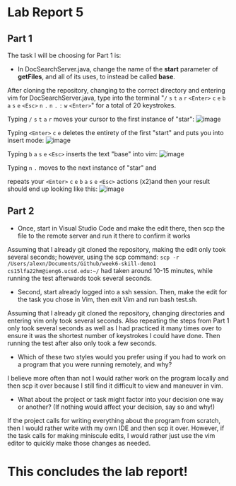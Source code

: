 # Lab Report 5

## Part 1
The task I will be choosing for Part 1 is:

- In DocSearchServer.java, change the name of the **start** parameter of **getFiles**, and all of its uses, to instead be called **base**.

After cloning the repository, changing to the correct directory and entering vim for DocSearchServer.java, 
type into the terminal "`/` `s` `t` `a` `r` `<Enter>` `c` `e` `b` `a` `s` `e` `<Esc>` `n` `.` `n` `.` `:` `w` `<Enter>`" 
for a total of 20 keystrokes.

Typing `/` `s` `t` `a` `r` moves your cursor to the first instance of "star":
![image](https://user-images.githubusercontent.com/114563712/201603351-a3df2011-b9a3-4c93-839a-ca121fc88ad0.png)

Typing `<Enter>` `c` `e` deletes the entirety of the first "start" and puts you into insert mode:
![image](https://user-images.githubusercontent.com/114563712/201603724-f24a43b5-1690-40e9-9d92-a1eadb3be0cd.png)

Typing `b` `a` `s` `e` `<Esc>` inserts the text "base" into vim:
![image](https://user-images.githubusercontent.com/114563712/201603875-b5251e5d-a2aa-4198-b77f-b35b9f1dd09e.png)

Typing `n` `.` moves to the next instance of "star" and 

repeats your `<Enter>` `c` `e` `b` `a` `s` `e` `<Esc>` actions (x2)and then your result should end up looking like this: 
![image](https://user-images.githubusercontent.com/114563712/201603028-3849494e-8aaa-4f12-8418-8dc0a6bb1696.png)


## Part 2 
- Once, start in Visual Studio Code and make the edit there, then scp the file to the remote server and run it there to confirm it works

Assuming that I already git cloned the repository, making the edit only took several seconds; however, using the scp command:
``scp -r /Users/alexn/Documents/Github/week6-skill-demo1 cs15lfa22hm@ieng6.ucsd.edu:~/`` had taken around 10-15 minutes, while running the test afterwards
took several seconds.

- Second, start already logged into a ssh session. Then, make the edit for the task you chose in Vim, then exit Vim and run bash test.sh.

Assuming that I already git cloned the repository, changing directories and entering vim only took several seconds. Also repeating the steps from Part 1
only took several seconds as well as I had practiced it many times over to ensure it was the shortest number of keystrokes I could have done. Then running the 
test after also only took a few seconds.

- Which of these two styles would you prefer using if you had to work on a program that you were running remotely, and why?

I believe more often than not I would rather work on the program locally and then scp it over because I still find it difficult to view and maneuver in vim.

- What about the project or task might factor into your decision one way or another? (If nothing would affect your decision, say so and why!)

If the project calls for writing everything about the program from scratch, then I would rather write with my own IDE and then scp it over. However, if the task
calls for making miniscule edits, I would rather just use the vim editor to quickly make those changes as needed.

# This concludes the lab report!
